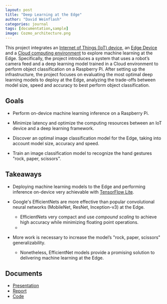 ```yaml
---
layout: post
title: "Deep Learning at the Edge"
author: "David Weinflash"
categories: journal
tags: [documentation,sample]
image: Cozmo_architecture.png
---
```


This project integrates an [Internet of Things (IoT) device](https://www.digitaldreamlabs.com/pages/meet-cozmo), 
an [Edge Device](https://www.raspberrypi.org/) and a 
[Cloud computing environment](https://colab.research.google.com/notebooks/intro.ipynb#recent=true) 
to explore machine learning at the Edge. Specifically, the project introduces a system that uses a robot’s camera feed and a deep 
learning model trained in a Cloud environment to perform object classification on a Raspberry Pi. After setting up the infrastructure, 
the project focuses on evaluating the most optimal deep learning models to deploy at the Edge, analyzing the trade-offs between model size, 
speed and accuracy to best perform object classification.

## Goals

* Perform on-device machine learning inference on a Raspberry Pi.

* Minimize latency and optimize the computing resources between an IoT device and a deep learning framework.

* Discover an optimal image classification model for the Edge, taking into account model size, accuracy and speed.

* Train an image classification model to recognize the hand gestures "rock, paper, scissors".

## Takeaways

* Deploying machine learning models to the Edge and performing inference on-device very achievable with [TensorFlow Lite](https://www.tensorflow.org/lite).

* Google's EfficientNets are more effective than popular convolutional neural networks (MobileNet, ResNet, Inception-v3) at the Edge.
   * EfficientNets very compact and use _compound scaling_ to achieve high accuracy while minimizing floating point operations.
   * 
* More work is necessary to increase the model’s "rock, paper, scissors" generalizability.
   * Nonetheless, EfficientNet models provide a promising solution to delivering machine learning at the Edge.

## Documents

* [Presentation](/assets/pdf/Cozmo_Presentation.pdf)
* [Report](/assets/pdf/Cozmo_Report.pdf)
* [Code](https://github.com/dweinflash)
